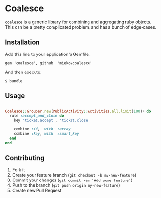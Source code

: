 # Coalesce

`coalesce` is a generic library for combining and aggregating ruby objects.
This can be a pretty complicated problem, and has a bunch of edge-cases.



## Installation

Add this line to your application's Gemfile:

    gem 'coalesce', github: 'mieko/coalesce'

And then execute:

    $ bundle

## Usage

```ruby

Coalesce::Grouper.new(PublicActivity::Activities.all.limit(100)) do
  rule :accept_and_close do
    key 'ticket.accept', 'ticket.close'

    combine :id,  with: :array
    combine :key, with: :smart_key
  end
end

```

## Contributing

1. Fork it
2. Create your feature branch (`git checkout -b my-new-feature`)
3. Commit your changes (`git commit -am 'Add some feature'`)
4. Push to the branch (`git push origin my-new-feature`)
5. Create new Pull Request
